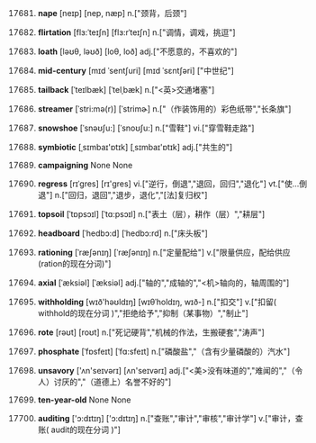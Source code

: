 17681. **nape**
[neɪp]  [nep, næp]
n.["颈背，后颈"]  

17682. **flirtation**
[flɜ:ˈteɪʃn]  [flɜ:rˈteɪʃn]
n.["调情，调戏，挑逗"]  

17683. **loath**
[ləʊθ, ləʊð]  [loθ, loð]
adj.["不愿意的，不喜欢的"]  

17684. **mid-century**
[mɪd ˈsentʃuri]  [mɪd ˈsɛntʃəri]
["中世纪"]  

17685. **tailback**
[ˈteɪlbæk]  [ˈtelˌbæk]
n.["<英>交通堵塞"]  

17686. **streamer**
[ˈstri:mə(r)]  [ˈstrimɚ]
n.["（作装饰用的）彩色纸带","长条旗"]  

17687. **snowshoe**
[ˈsnəʊʃu:]  [ˈsnoʊʃu:]
n.["雪鞋"]  vi.["穿雪鞋走路"]  

17688. **symbiotic**
[ˌsɪmbaɪ'ɒtɪk]  [ˌsɪmbaɪ'ɒtɪk]
adj.["共生的"]  

17689. **campaigning**
None
None

17690. **regress**
[rɪˈgres]  [rɪ'ɡres]
vi.["逆行，倒退","退回，回归","退化"]  vt.["使…倒退"]  n.["回归，退回","退步，退化","[法]复归权"]  

17691. **topsoil**
[ˈtɒpsɔɪl]  [ˈtɑ:psɔɪl]
n.["表土（层），耕作（层）","耕层"]  

17692. **headboard**
[ˈhedbɔ:d]  [ˈhedbɔ:rd]
n.["床头板"]  

17693. **rationing**
[ˈræʃənɪŋ]  [ˈræʃənɪŋ]
n.["定量配给"]  v.["限量供应，配给供应(ration的现在分词)"]  

17694. **axial**
[ˈæksiəl]  [ˈæksiəl]
adj.["轴的","成轴的","<机>轴向的，轴周围的"]  

17695. **withholding**
[wɪð'həʊldɪŋ]  [wɪθˈholdɪŋ, wɪð-]
n.["扣交"]  v.["扣留( withhold的现在分词 )","拒绝给予","抑制（某事物）","制止"]  

17696. **rote**
[rəʊt]  [roʊt]
n.["死记硬背","机械的作法，生搬硬套","涛声"]  

17697. **phosphate**
[ˈfɒsfeɪt]  [ˈfɑ:sfeɪt]
n.["磷酸盐","（含有少量磷酸的）汽水"]  

17698. **unsavory**
['ʌn'seɪvərɪ]  [ʌn'seɪvərɪ]
adj.["<美>没有味道的","难闻的","（令人）讨厌的","（道德上）名誉不好的"]  

17699. **ten-year-old**
None
None

17700. **auditing**
['ɔ:dɪtɪŋ]  ['ɔ:dɪtɪŋ]
n.["查账","审计","审核","审计学"]  v.["审计，查账( audit的现在分词 )"]  

